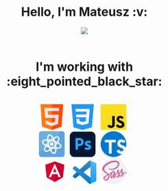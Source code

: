 <div align="center">
  <h1> Hello, I'm Mateusz :v: </h1> 

<p>
  <img src="https://media2.giphy.com/media/vzO0Vc8b2VBLi/giphy.gif" width=300>
  <br><br>
</p>

  <h1> I'm working with :eight_pointed_black_star: </h1>
  <br>
  
  <img src="https://raw.githubusercontent.com/totylkopierdola/totylkopierdola/main/img/html.png" width=60>
  &nbsp;
  <img src="https://raw.githubusercontent.com/totylkopierdola/totylkopierdola/main/img/css.png" width=60>
  &nbsp;
  <img src="https://raw.githubusercontent.com/totylkopierdola/totylkopierdola/main/img/js.png" width=60>
  &nbsp;
  
  <br />
  <img src="https://raw.githubusercontent.com/totylkopierdola/totylkopierdola/6d9aad467f6db0884de1a3501c96a4bd31ef1c9a/img/react.svg" width=60>
  &nbsp;
  <img src="https://raw.githubusercontent.com/totylkopierdola/totylkopierdola/main/img/ps.png" width=60>
  &nbsp;
  <img src="https://raw.githubusercontent.com/totylkopierdola/totylkopierdola/87bc170c983e1add6bd4a614ccab1b758a010f9a/img/typescript.svg" width=60>
  &nbsp;
  <br />
  
  <img src="https://raw.githubusercontent.com/totylkopierdola/totylkopierdola/5c499419490567ad2d93d086699145a7511a75c5/img/angular.svg" width=60>
  &nbsp;
  <img src="https://raw.githubusercontent.com/totylkopierdola/totylkopierdola/main/img/vsc.png" width=55>
  &nbsp;
  <img src="https://raw.githubusercontent.com/totylkopierdola/totylkopierdola/7e744dad26824b0949474b5c4b23cd9da6571f31/img/sass.svg" width=60>
  
  



<br><br>

</div>
